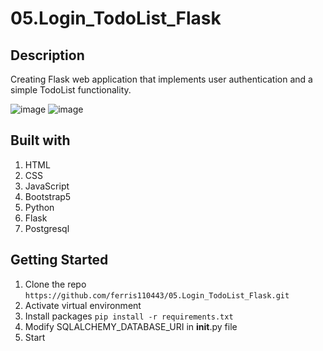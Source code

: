 # 05.Login_TodoList_Flask
## Description
Creating Flask web application that implements user authentication and a simple TodoList functionality.

![image](https://github.com/ferris110443/05.Login_TodoList_Flask/assets/58131832/e163d190-9025-46e2-ba0f-b76bf58aa0e9)
![image](https://github.com/ferris110443/05.Login_TodoList_Flask/assets/58131832/7936fec1-3e82-493e-bfbc-6240ef1a5ebd)

## Built with
1. HTML
2. CSS
3. JavaScript
4. Bootstrap5
5. Python
6. Flask
7. Postgresql


## Getting Started
1. Clone the repo
`https://github.com/ferris110443/05.Login_TodoList_Flask.git`
2. Activate virtual environment 
3. Install packages
`pip install -r requirements.txt`
5. Modify SQLALCHEMY_DATABASE_URI in __init__.py file
6. Start
